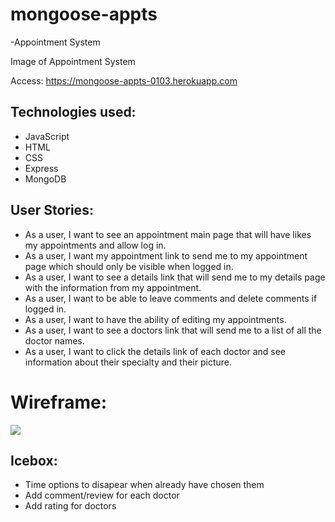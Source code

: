 # mongoose-appts
-Appointment System

Image of Appointment System

Access: https://mongoose-appts-0103.herokuapp.com
## Technologies used:
- JavaScript
- HTML
- CSS
- Express
- MongoDB

## User Stories:
- As a user, I want to see an appointment main page that will have likes my appointments and allow log in.
- As a user, I want my appointment link to send me to my appointment page which should only be visible when logged in.
- As a user, I want to see a details link that will send me to my details page with the information from my appointment.
- As a user, I want to be able to leave comments and delete comments if logged in.
- As a user, I want to have the ability of editing my appointments.
- As a user, I want to see a doctors link that will send me to a list of all the doctor names.
- As a user, I want to click the details link of each doctor and see information about their specialty and their picture.

# Wireframe:
![](./newWireframe.png)

## Icebox: 
- Time options to disapear when already have chosen them
- Add comment/review for each doctor 
- Add rating for doctors

